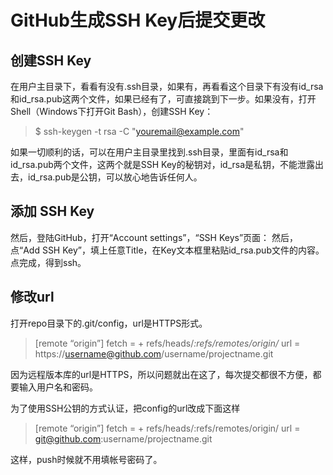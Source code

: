 # GitHub生成SSH Key后提交更改

## 创建SSH Key
在用户主目录下，看看有没有.ssh目录，如果有，再看看这个目录下有没有id_rsa和id_rsa.pub这两个文件，如果已经有了，可直接跳到下一步。如果没有，打开Shell（Windows下打开Git Bash），创建SSH Key：

>$ ssh-keygen -t rsa -C "youremail@example.com"

如果一切顺利的话，可以在用户主目录里找到.ssh目录，里面有id_rsa和id_rsa.pub两个文件，这两个就是SSH Key的秘钥对，id_rsa是私钥，不能泄露出去，id_rsa.pub是公钥，可以放心地告诉任何人。

## 添加 SSH Key
然后，登陆GitHub，打开“Account settings”，“SSH Keys”页面：
然后，点“Add SSH Key”，填上任意Title，在Key文本框里粘贴id_rsa.pub文件的内容。点完成，得到ssh。

## 修改url
打开repo目录下的.git/config，url是HTTPS形式。

>[remote “origin”]
>fetch = + refs/heads/*:refs/remotes/origin/*
>url = https://username@github.com/username/projectname.git

因为远程版本库的url是HTTPS，所以问题就出在这了，每次提交都很不方便，都要输入用户名和密码。

为了使用SSH公钥的方式认证，把config的url改成下面这样

>[remote “origin”]
>fetch = + refs/heads/:refs/remotes/origin/
>url = git@github.com:username/projectname.git

这样，push时候就不用填帐号密码了。

